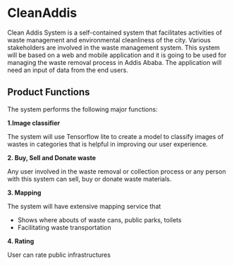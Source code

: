 # CleanAddis

Clean Addis System is a self-contained system that facilitates activities of waste management and 
environmental cleanliness of the city. Various stakeholders are involved in the waste management 
system. This system will be based on a web and mobile application and it is going to be used for 
managing the waste removal process in Addis Ababa. The application will need an input of data 
from the end users.
## Product Functions

The system performs the following major functions:

**1.Image classifier**

The system will use Tensorflow lite to create a model to classify images of wastes in categories 
that is helpful in improving our user experience.

**2. Buy, Sell and Donate waste**

Any user involved in the waste removal or collection process or any person with this system 
can sell, buy or donate waste materials.

**3. Mapping**

The system will have extensive mapping service that 
* Shows where abouts of waste cans, public parks, toilets
* Facilitating waste transportation

**4. Rating**

User can rate public infrastructures


